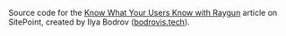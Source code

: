 Source code for the [Know What Your Users Know with Raygun](http://www.sitepoint.com/know-what-your-users-know-with-raygun/) article on
SitePoint,
created by Ilya Bodrov ([bodrovis.tech](http://bodrovis.tech)).



